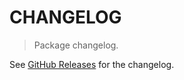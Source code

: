 # CHANGELOG

> Package changelog.

See [GitHub Releases](https://github.com/stdlib-js/array-one-to/releases) for the changelog.